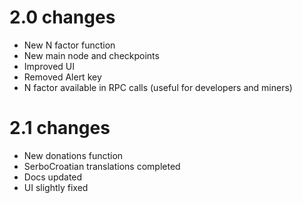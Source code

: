 2.0 changes
=============
- New N factor function
- New main node and checkpoints
- Improved UI
- Removed Alert key
- N factor available in RPC calls (useful for developers and miners)

2.1 changes
=============
- New donations function
- SerboCroatian translations completed
- Docs updated
- UI slightly fixed
